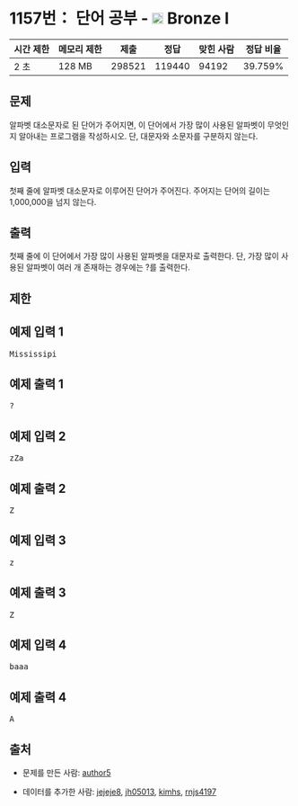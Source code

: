 # 1157번： 단어 공부 - <img src="https://static.solved.ac/tier_small/5.svg" style="height:20px" /> Bronze I



| 시간 제한 | 메모리 제한 | 제출 | 정답 | 맞힌 사람 | 정답 비율 |
| --- | --- | --- | --- | --- | --- |
| 2 초 | 128 MB | 298521 | 119440 | 94192 | 39.759% |
## 문제

알파벳 대소문자로 된 단어가 주어지면, 이 단어에서 가장 많이 사용된 알파벳이 무엇인지 알아내는 프로그램을 작성하시오. 단, 대문자와 소문자를 구분하지 않는다.

## 입력

첫째 줄에 알파벳 대소문자로 이루어진 단어가 주어진다. 주어지는 단어의 길이는 1,000,000을 넘지 않는다.

## 출력

첫째 줄에 이 단어에서 가장 많이 사용된 알파벳을 대문자로 출력한다. 단, 가장 많이 사용된 알파벳이 여러 개 존재하는 경우에는 ?를 출력한다.

## 제한

## 예제 입력 1

<pre>Mississipi
</pre>
## 예제 출력 1

<pre>?
</pre>
## 예제 입력 2

<pre>zZa
</pre>
## 예제 출력 2

<pre>Z
</pre>
## 예제 입력 3

<pre>z
</pre>
## 예제 출력 3

<pre>Z
</pre>
## 예제 입력 4

<pre>baaa
</pre>
## 예제 출력 4

<pre>A
</pre>
## 출처

- 문제를 만든 사람: [author5](/user/author5)

- 데이터를 추가한 사람: [jejeje8](/user/jejeje8), [jh05013](/user/jh05013), [kimhs](/user/kimhs), [rnjs4197](/user/rnjs4197)